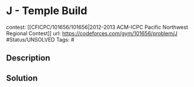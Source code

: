 # J - Temple Build

contest: [[CFICPC/101656/101656|2012-2013 ACM-ICPC Pacific Northwest Regional Contest]]
url: https://codeforces.com/gym/101656/problem/J
#Status/UNSOLVED
Tags: #

## Description

## Solution

